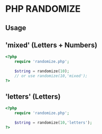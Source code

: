 PHP RANDOMIZE
======

Usage
-----

'mixed' (Letters + Numbers)
--

``` php
<?php
	require 'randomize.php';
	
	$string = randomize(10);
	// or use randomize(10,'mixed');
?>
```

'letters' (Letters)
--

``` php
<?php
	require 'randomize.php';
	
	$string = randomize(10,'letters');
?>
```